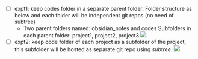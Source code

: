 - [ ] expt1: keep codes folder in a separate parent folder. Folder structure as below and each folder will be independent git repos (no need of subtree)
	- Two parent folders named: obsidian_notes and codes
Subfolders in each parent folder: project1, project2, project3
![](images/Questions%20or%20thoughts?%2010Aug24_03-17.excalidraw)
- [ ] expt2: keep code folder of each project as a subfolder of the project, this subfolder will be hosted as separate git repo using *subtree*.
![](images/Questions%20or%20thoughts?%2010Aug24_03-28.excalidraw)